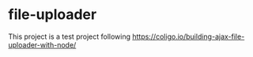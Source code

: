 # file-uploader
This project is a test project following https://coligo.io/building-ajax-file-uploader-with-node/
